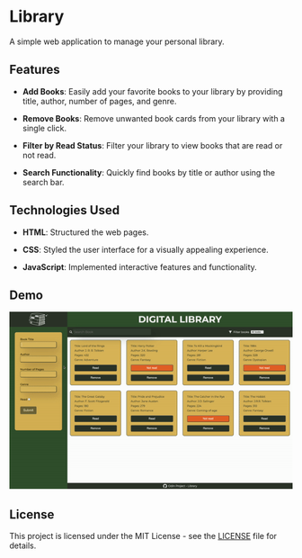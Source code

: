 # Library

A simple web application to manage your personal library.

## Features

- **Add Books**: Easily add your favorite books to your library by providing title, author, number of pages, and genre.
  
- **Remove Books**: Remove unwanted book cards from your library with a single click.
  
- **Filter by Read Status**: Filter your library to view books that are read or not read.
  
- **Search Functionality**: Quickly find books by title or author using the search bar.


## Technologies Used

- **HTML**: Structured the web pages.
  
- **CSS**: Styled the user interface for a visually appealing experience.
  
- **JavaScript**: Implemented interactive features and functionality.


## Demo

![Library Demo](/images/library.gif)


## License

This project is licensed under the MIT License - see the [LICENSE](./LICENSE) file for details.
